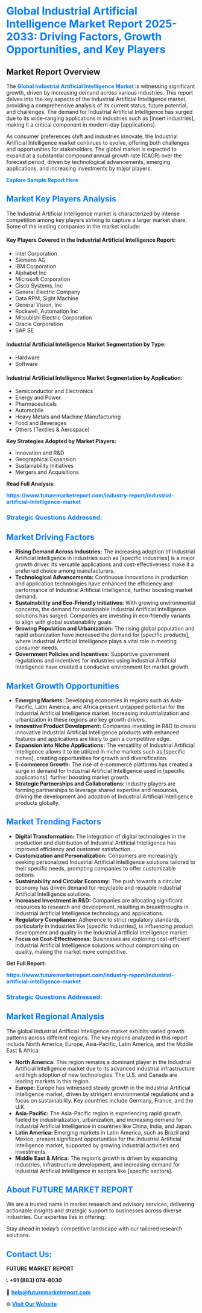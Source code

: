 <h1 style="color: #007BFF;">Global Industrial Artificial Intelligence Market Report 2025-2033: Driving Factors, Growth Opportunities, and Key Players</h1>

<section id="overview">
<h2>Market Report Overview</h2>
<p>The <a href="https://www.futuremarketreport.com/industry-report/industrial-artificial-intelligence-market" style="color: #007BFF; text-decoration: none;"><strong>Global Industrial Artificial Intelligence Market</strong></a> is witnessing significant growth, driven by increasing demand across various industries. This report delves into the key aspects of the Industrial Artificial Intelligence market, providing a comprehensive analysis of its current status, future potential, and challenges. The demand for Industrial Artificial Intelligence has surged due to its wide-ranging applications in industries such as [insert industries], making it a critical component in modern-day [applications].</p>
<p>As consumer preferences shift and industries innovate, the Industrial Artificial Intelligence market continues to evolve, offering both challenges and opportunities for stakeholders. The global market is expected to expand at a substantial compound annual growth rate (CAGR) over the forecast period, driven by technological advancements, emerging applications, and increasing investments by major players.</p>
</section>

<section id="overview">
<p><a href="https://www.futuremarketreport.com/request-sample/reportId=107429" style="color: #007BFF; text-decoration: none;"><strong>Explore Sample Report Here</strong></a></p>
</section>

<section id="key-players">
<h2 style="color: #007BFF;">Market Key Players Analysis</h2>
<p>The Industrial Artificial Intelligence market is characterized by intense competition among key players striving to capture a larger market share. Some of the leading companies in the market include:</p>
<h4>Key Players Covered in the Industrial Artificial Intelligence Report:</h4>
<ul><li>Intel Corporation</li><li>Siemens AG</li><li>IBM Corporation</li><li>Alphabet Inc</li><li>Microsoft Corporation</li><li>Cisco Systems, Inc</li><li>General Electric Company</li><li>Data RPM, Sight Machine</li><li>General Vision, Inc</li><li>Rockwell, Automation Inc</li><li>Mitsubishi Electric Corporation</li><li>Oracle Corporation</li><li>SAP SE</li></ul>
<h4>Industrial Artificial Intelligence Market Segmentation by Type:</h4>
<ul><li>Hardware</li><li>Software</li></ul>

<h4>Industrial Artificial Intelligence Market Segmentation by Application:</h4>
<ul><li>Semiconductor and Electronics</li><li>Energy and Power</li><li>Pharmaceuticals</li><li>Automobile</li><li>Heavy Metals and Machine Manufacturing</li><li>Food and Beverages</li><li>Others (Textiles &amp; Aerospace)</li></ul>
<p><strong>Key Strategies Adopted by Market Players:</strong></p>
<ul>
<li>Innovation and R&D</li>
<li>Geographical Expansion</li>
<li>Sustainability Initiatives</li>
<li>Mergers and Acquisitions</li>
</ul>
</section>

<section>
<p><strong>Read Full Analysis: </strong></p><a href="https://www.futuremarketreport.com/industry-report/industrial-artificial-intelligence-market" style="color: #007BFF; text-decoration: none;"><strong>https://www.futuremarketreport.com/industry-report/industrial-artificial-intelligence-market</strong></a>
<h3 style="color: #007BFF;">Strategic Questions Addressed:</h3>
</section>

<section id="driving-factors">
<h2 style="color: #007BFF;">Market Driving Factors</h2>
<ul>
<li><strong>Rising Demand Across Industries:</strong> The increasing adoption of Industrial Artificial Intelligence in industries such as [specific industries] is a major growth driver. Its versatile applications and cost-effectiveness make it a preferred choice among manufacturers.</li>
<li><strong>Technological Advancements:</strong> Continuous innovations in production and application technologies have enhanced the efficiency and performance of Industrial Artificial Intelligence, further boosting market demand.</li>
<li><strong>Sustainability and Eco-Friendly Initiatives:</strong> With growing environmental concerns, the demand for sustainable Industrial Artificial Intelligence solutions has surged. Companies are investing in eco-friendly variants to align with global sustainability goals.</li>
<li><strong>Growing Population and Urbanization:</strong> The rising global population and rapid urbanization have increased the demand for [specific products], where Industrial Artificial Intelligence plays a vital role in meeting consumer needs.</li>
<li><strong>Government Policies and Incentives:</strong> Supportive government regulations and incentives for industries using Industrial Artificial Intelligence have created a conducive environment for market growth.</li>
</ul>
</section>

<section id="growth-opportunities">
<h2 style="color: #007BFF;">Market Growth Opportunities</h2>
<ul>
<li><strong>Emerging Markets:</strong> Developing economies in regions such as Asia-Pacific, Latin America, and Africa present untapped potential for the Industrial Artificial Intelligence market. Increasing industrialization and urbanization in these regions are key growth drivers.</li>
<li><strong>Innovative Product Development:</strong> Companies investing in R&D to create innovative Industrial Artificial Intelligence products with enhanced features and applications are likely to gain a competitive edge.</li>
<li><strong>Expansion into Niche Applications:</strong> The versatility of Industrial Artificial Intelligence allows it to be utilized in niche markets such as [specific niches], creating opportunities for growth and diversification.</li>
<li><strong>E-commerce Growth:</strong> The rise of e-commerce platforms has created a surge in demand for Industrial Artificial Intelligence used in [specific applications], further boosting market growth.</li>
<li><strong>Strategic Partnerships and Collaborations:</strong> Industry players are forming partnerships to leverage shared expertise and resources, driving the development and adoption of Industrial Artificial Intelligence products globally.</li>
</ul>
</section>

<section id="trending-factors">
<h2 style="color: #007BFF;">Market Trending Factors</h2>
<ul>
<li><strong>Digital Transformation:</strong> The integration of digital technologies in the production and distribution of Industrial Artificial Intelligence has improved efficiency and customer satisfaction.</li>
<li><strong>Customization and Personalization:</strong> Consumers are increasingly seeking personalized Industrial Artificial Intelligence solutions tailored to their specific needs, prompting companies to offer customizable options.</li>
<li><strong>Sustainability and Circular Economy:</strong> The push towards a circular economy has driven demand for recyclable and reusable Industrial Artificial Intelligence solutions.</li>
<li><strong>Increased Investment in R&D:</strong> Companies are allocating significant resources to research and development, resulting in breakthroughs in Industrial Artificial Intelligence technology and applications.</li>
<li><strong>Regulatory Compliance:</strong> Adherence to strict regulatory standards, particularly in industries like [specific industries], is influencing product development and quality in the Industrial Artificial Intelligence market.</li>
<li><strong>Focus on Cost-Effectiveness:</strong> Businesses are exploring cost-efficient Industrial Artificial Intelligence solutions without compromising on quality, making the market more competitive.</li>
</ul>
</section>

<section>
<p><strong>Get Full Report: </strong></p><a href="https://www.futuremarketreport.com/industry-report/industrial-artificial-intelligence-market" style="color: #007BFF; text-decoration: none;"><strong>https://www.futuremarketreport.com/industry-report/industrial-artificial-intelligence-market</strong></a>
<h3 style="color: #007BFF;">Strategic Questions Addressed:</h3>
</section>


<section id="regional-analysis">
<h2 style="color: #007BFF;">Market Regional Analysis</h2>
<p>The global Industrial Artificial Intelligence market exhibits varied growth patterns across different regions. The key regions analyzed in this report include North America, Europe, Asia-Pacific, Latin America, and the Middle East & Africa:</p>
<ul>
<li><strong>North America:</strong> This region remains a dominant player in the Industrial Artificial Intelligence market due to its advanced industrial infrastructure and high adoption of new technologies. The U.S. and Canada are leading markets in this region.</li>
<li><strong>Europe:</strong> Europe has witnessed steady growth in the Industrial Artificial Intelligence market, driven by stringent environmental regulations and a focus on sustainability. Key countries include Germany, France, and the U.K.</li>
<li><strong>Asia-Pacific:</strong> The Asia-Pacific region is experiencing rapid growth, fueled by industrialization, urbanization, and increasing demand for Industrial Artificial Intelligence in countries like China, India, and Japan.</li>
<li><strong>Latin America:</strong> Emerging markets in Latin America, such as Brazil and Mexico, present significant opportunities for the Industrial Artificial Intelligence market, supported by growing industrial activities and investments.</li>
<li><strong>Middle East & Africa:</strong> The region’s growth is driven by expanding industries, infrastructure development, and increasing demand for Industrial Artificial Intelligence in sectors like [specific sectors].</li>
</ul>
</section>

<footer>
<h2 style="color: #007BFF;">About FUTURE MARKET REPORT</h2>
<p>We are a trusted name in market research and advisory services, delivering actionable insights and strategic support to businesses across diverse industries. Our expertise lies in offering:</p>

<p>Stay ahead in today’s competitive landscape with our tailored research solutions.</p>

<h2 style="color: #007BFF;">Contact Us:</h2>
<p><strong>FUTURE MARKET REPORT</strong></p>
<p>📞 <strong>+91 (883) 074-8030</strong></p>
<p>📧 <strong><a href="mailto:help@futuremarketreport.com" style="color: #007BFF;">help@futuremarketreport.com</a></strong></p>
<p>🌐 <strong><a href="https://www.futuremarketreport.com/" style="color: #007BFF;">Visit Our Website</a></strong></p>
</footer>